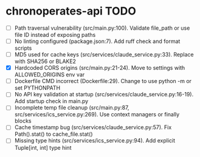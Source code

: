 # chronoperates-api TODO

- [ ] Path traversal vulnerability (src/main.py:100). Validate file_path or use file ID instead of exposing paths
- [ ] No linting configured (package.json:7). Add ruff check and format scripts
- [ ] MD5 used for cache keys (src/services/claude_service.py:33). Replace with SHA256 or BLAKE2
- [x] Hardcoded CORS origins (src/main.py:21-24). Move to settings with ALLOWED_ORIGINS env var
- [ ] Dockerfile CMD incorrect (Dockerfile:29). Change to use python -m or set PYTHONPATH
- [ ] No API key validation at startup (src/services/claude_service.py:16-19). Add startup check in main.py
- [ ] Incomplete temp file cleanup (src/main.py:87, src/services/ics_service.py:269). Use context managers or finally blocks
- [ ] Cache timestamp bug (src/services/claude_service.py:57). Fix Path().stat() to cache_file.stat()
- [ ] Missing type hints (src/services/ics_service.py:94). Add explicit Tuple[int, int] type hint
